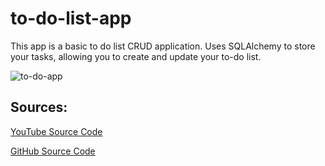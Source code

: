 # to-do-list-app
 This app is a basic to do list CRUD application.
 Uses SQLAlchemy to store your tasks, allowing you to create and update your to-do list.

![to-do-app](https://github.com/rwoodill/to-do-list-app/assets/40248698/b6a8fc90-df12-4b74-9e80-8dcb32107217)



## Sources: 
[YouTube Source Code](https://www.youtube.com/watch?v=45P3xQPaYxc)

[GitHub Source Code](https://github.com/Joshwen7947/flask-crud-application/blob/main/basic_crud/static/styles.scss)

